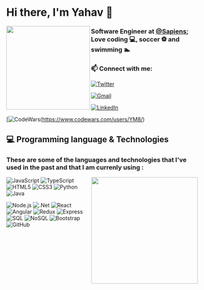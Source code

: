 <h1> Hi there, I'm Yahav 👋</h1>


  <img align='left' src="https://i.ibb.co/10tKkpD/avt-removebg-preview-2.png" height="220px">  
  <h3 >Software Engineer at <a href="https://www.sapiens.com/">@Sapiens</a>; Love coding 💻, soccer ⚽ and swimming 🏊</h3>
    <h3 align="left"> 📫 Connect with me:</h3>

[![Twitter](https://img.shields.io/twitter/url?color=358EF3&label=%20Follow%20%40YahavMizrahi&logo=twitter&logoColor=358EF3&style=plastic&url=https%3A%2F%2Ftwitter.com%2FYahavMizrahi)](https://twitter.com/YahavMizrahi)
  
[![Gmail](https://img.shields.io/twitter/url?color=red&label=yahavmizrahi91%40gmail.com&logo=gmail&logoColor=FF0000&style=plastic&url=https%3A%2F%2Fmail.google.com%2Fmail%2Fu%2F0%2F%23inbox)](mailto:yahavmizrahi91@gmail.com)
  
[![LinkedIn](https://img.shields.io/twitter/url?color=ffffff&label=%20Yahav%20Mizrahi&logo=linkedin&logoColor=ffffff&style=plastic&url=https%3A%2F%2Fwww.linkedin.com%2Fin%2Fyahav-mizrahi%2F)](https://www.linkedin.com/in/yahav-mizrahi/)

[![CodeWars](https://www.codewars.com/users/YM8/badges/micro)(https://www.codewars.com/users/YM8/)

  


## 💻 Programming language & Technologies 



### These are some of the languages and technologies that I've used in the past and that I am currenly using :

<img align='right' src="https://i.ibb.co/0Z5JWnp/computer.png" height="280px">  


![JavaScript](https://img.shields.io/badge/JavaScript-F7DF1E?style=for-the-badge&logo=javascript&logoColor=black) 
![TypeScript](https://img.shields.io/badge/TypeScript-007ACC?style=for-the-badge&logo=typescript&logoColor=white) 
![HTML5](https://img.shields.io/badge/HTML5-E34F26?style=for-the-badge&logo=html5&logoColor=white)
![CSS3](https://img.shields.io/badge/CSS3-1572B6?style=for-the-badge&logo=css3&logoColor=white)
![Python](https://img.shields.io/badge/Python-14354C?style=for-the-badge&logo=python&logoColor=white)
![Java](https://img.shields.io/badge/Java-ED8B00?style=for-the-badge&logo=java&logoColor=white)





![Node.js](	https://img.shields.io/badge/Node.js-43853D?style=for-the-badge&logo=node.js&logoColor=white)
![.Net](https://img.shields.io/badge/.NET-5C2D91?style=for-the-badge&logo=.net&logoColor=white)
![React](https://img.shields.io/badge/React-20232A?style=for-the-badge&logo=react&logoColor=61DAFB) 
![Angular](https://img.shields.io/badge/Angular-DD0031?style=for-the-badge&logo=angular&logoColor=white) 
![Redux](https://img.shields.io/badge/Redux-593D88?style=for-the-badge&logo=redux&logoColor=white)
![Express](https://img.shields.io/badge/Express.js-404D59?style=for-the-badge)
![SQL](https://img.shields.io/badge/SQLite-07405E?style=for-the-badge&logo=sqlite&logoColor=white)
![NoSQL](https://img.shields.io/badge/NoSQL-007ACC?style=for-the-badge&logo=firebase&logoColor=yellow)
![Bootstrap](https://img.shields.io/badge/Bootstrap-563D7C?style=for-the-badge&logo=bootstrap&logoColor=white)
![GitHub](https://img.shields.io/badge/GitHub-100000?style=for-the-badge&logo=github&logoColor=white)
</div>

<!-- <h3>About Me</h3> -->


<!--
**YahavMizrahi/YahavMizrahi** is a ✨ _special_ ✨ repository because its `README.md` (this file) appears on your GitHub profile.

Here are some ideas to get you started:

- 🔭 I’m currently working on ...
- 🌱 I’m currently learning ...
- 👯 I’m looking to collaborate on ...
- 🤔 I’m looking for help with ...
- 💬 Ask me about ...
- 📫 How to reach me: ...
- 😄 Pronouns: ...
- ⚡ Fun fact: ...
-->
